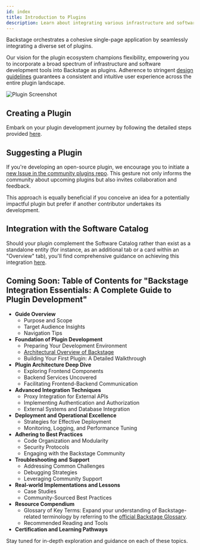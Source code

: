 ```yaml
---
id: index
title: Introduction to Plugins
description: Learn about integrating various infrastructure and software development tools into Backstage through plugins.
---
```


Backstage orchestrates a cohesive single-page application by seamlessly integrating a diverse set of plugins.

Our vision for the plugin ecosystem champions flexibility, empowering you to incorporate a broad spectrum of infrastructure and software development tools into Backstage as plugins. Adherence to stringent [design guidelines](../dls/design.md) guarantees a consistent and intuitive user experience across the entire plugin landscape.

![Plugin Screenshot](../assets/plugins/my-plugin_screenshot.png)

## Creating a Plugin

Embark on your plugin development journey by following the detailed steps provided [here](create-a-plugin.md).

## Suggesting a Plugin

If you're developing an open-source plugin, we encourage you to initiate a [new Issue in the community plugins repo](https://github.com/backstage/community-plugins/issues/new/choose). This gesture not only informs the community about upcoming plugins but also invites collaboration and feedback.

This approach is equally beneficial if you conceive an idea for a potentially impactful plugin but prefer if another contributor undertakes its development.

## Integration with the Software Catalog

Should your plugin complement the Software Catalog rather than exist as a standalone entity (for instance, as an additional tab or a card within an "Overview" tab), you'll find comprehensive guidance on achieving this integration [here](integrating-plugin-into-software-catalog.md).

## Coming Soon: Table of Contents for "Backstage Integration Essentials: A Complete Guide to Plugin Development"

- **Guide Overview**
  - Purpose and Scope
  - Target Audience Insights
  - Navigation Tips
- **Foundation of Plugin Development**
  - Preparing Your Development Environment
  - [Architectural Overview of Backstage](https://backstage.io/docs/overview/architecture-overview/)
  - Building Your First Plugin: A Detailed Walkthrough
- **Plugin Architecture Deep Dive**
  - Exploring Frontend Components
  - Backend Services Uncovered
  - Facilitating Frontend-Backend Communication
- **Advanced Integration Techniques**
  - Proxy Integration for External APIs
  - Implementing Authentication and Authorization
  - External Systems and Database Integration
- **Deployment and Operational Excellence**
  - Strategies for Effective Deployment
  - Monitoring, Logging, and Performance Tuning
- **Adhering to Best Practices**
  - Code Organization and Modularity
  - Security Protocols
  - Engaging with the Backstage Community
- **Troubleshooting and Support**
  - Addressing Common Challenges
  - Debugging Strategies
  - Leveraging Community Support
- **Real-world Implementations and Lessons**
  - Case Studies
  - Community-Sourced Best Practices
- **Resource Compendium**
  - Glossary of Key Terms: Expand your understanding of Backstage-related terminology by referring to the [official Backstage Glossary](https://backstage.io/docs/references/glossary).
  - Recommended Reading and Tools
- **Certification and Learning Pathways**

Stay tuned for in-depth exploration and guidance on each of these topics.
